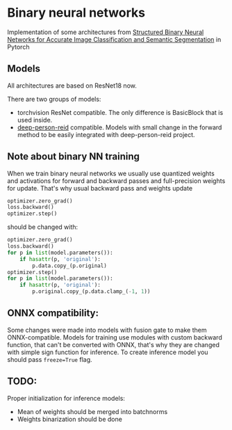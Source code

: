 # Binary neural networks

Implementation of some architectures from [Structured Binary Neural Networks for Accurate Image Classification and Semantic Segmentation](https://arxiv.org/abs/1811.10413) in Pytorch

## Models

All architectures are based on ResNet18 now.

There are two groups of models:
- torchvision ResNet compatible. The only difference is BasicBlock that is used inside.
- [deep-person-reid](https://github.com/KaiyangZhou/deep-person-reid) compatible. Models with small change in the forward method to be easily integrated with deep-person-reid project.


## Note about binary NN training

When we train binary neural networks we usually use quantized weights and activations for forward and backward passes and full-precision weights for update.
That's why usual backward pass and weights update

```python
optimizer.zero_grad()
loss.backward()
optimizer.step()
```

should be changed with:

```python
optimizer.zero_grad()
loss.backward()
for p in list(model.parameters()):
    if hasattr(p, 'original'):
        p.data.copy_(p.original)
optimizer.step()
for p in list(model.parameters()):
    if hasattr(p, 'original'):
        p.original.copy_(p.data.clamp_(-1, 1))
```


## ONNX compatibility:

Some changes were made into models with fusion gate to make them ONNX-compatible.
Models for training use modules with custom backward function, that can't be converted with ONNX, that's why they are changed with simple sign function for inference.
To create inference model you should pass `freeze=True` flag.

## TODO:

Proper initialization for inference models:
- Mean of weights should be merged into batchnorms
- Weights binarization should be done
